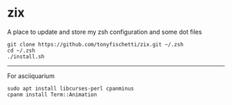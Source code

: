zix
===

A place to update and store my zsh configuration and some dot files

```
git clone https://github.com/tonyfischetti/zix.git ~/.zsh
cd ~/.zsh
./install.sh
```


----

For asciiquarium

```
sudo apt install libcurses-perl cpanminus
cpanm install Term::Animation
```

